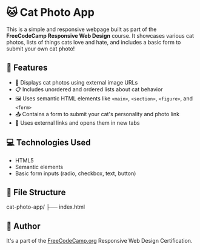 # 🐱 Cat Photo App

This is a simple and responsive webpage built as part of the **FreeCodeCamp Responsive Web Design** course. It showcases various cat photos, lists of things cats love and hate, and includes a basic form to submit your own cat photo!

## 🚀 Features

- 🐾 Displays cat photos using external image URLs
- 📋 Includes unordered and ordered lists about cat behavior
- 🖼️ Uses semantic HTML elements like `<main>`, `<section>`, `<figure>`, and `<form>`
- 📤 Contains a form to submit your cat's personality and photo link
- 🔗 Uses external links and opens them in new tabs

## 💻 Technologies Used

- HTML5
- Semantic elements
- Basic form inputs (radio, checkbox, text, button)

## 📂 File Structure
cat-photo-app/ 
├── index.html

## 📝 Author
  
It's a part of the [FreeCodeCamp.org](https://www.freecodecamp.org) Responsive Web Design Certification.
